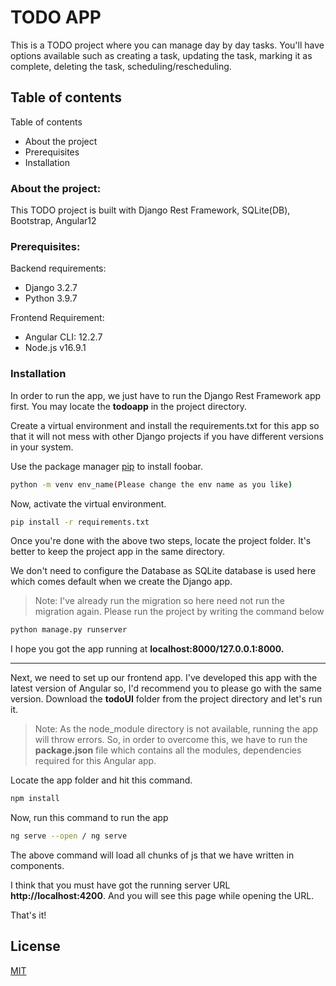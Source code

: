 # TODO APP

This is a TODO project where you can manage day by day tasks. You'll have options available such as creating a task, updating the task, marking it as complete, deleting the task, scheduling/rescheduling.

## Table of contents
Table of contents
- About the project
- Prerequisites
- Installation


### About the project:
This TODO project is built with Django Rest Framework, SQLite(DB), Bootstrap, Angular12

### Prerequisites:

Backend requirements:
- Django 3.2.7
- Python 3.9.7

Frontend Requirement:
- Angular CLI: 12.2.7
- Node.js v16.9.1

### Installation
In order to run the app, we just have to run the Django Rest Framework app first. You may locate the **todoapp** in the project directory.

Create a virtual environment and install the requirements.txt for this app so that it will not mess with other Django projects if you have different versions in your system.

Use the package manager [pip](https://pip.pypa.io/en/stable/) to install foobar.

```bash
python -m venv env_name(Please change the env name as you like)
```
Now, activate the virtual environment.

```bash
pip install -r requirements.txt
```

Once you're done with the above two steps, locate the project folder. It's better to keep the project app in the same directory.

We don't need to configure the Database as SQLite database is used here which comes default when we create the Django app.

>Note: I've already run the migration so here need not run the migration again.
Please run the project by writing the command below

```bash
python manage.py runserver
```
I hope you got the app running at **localhost:8000/127.0.0.1:8000.** 

---------------
Next, we need to set up our frontend app. I've developed this app with the latest version of Angular so, I'd recommend you to please go with the same version.
Download the **todoUI** folder from the project directory and let's run it. 

>Note: As the node_module directory is not available, running the app will throw errors. So, in order to overcome this, we have to run the **package.json** file which contains all the modules, dependencies required for this Angular app.

Locate the app folder and hit this command.
```bash
npm install
```
Now, run this command to run the app
```bash
ng serve --open / ng serve
```
The above command will load all chunks of js that we have written in components.

I think that you must have got the running server URL **http://localhost:4200**. 
And you will see this page while opening the URL.

That's it!


## License
[MIT](https://choosealicense.com/licenses/mit/)